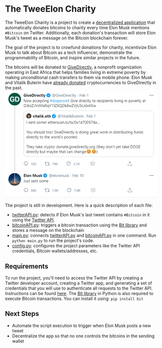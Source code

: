 # The TweeElon Charity

The TweeElon Charity is a project to create a [decentralized application](https://en.wikipedia.org/wiki/Decentralized_application) that automatically donates bitcoins to charity every time Elon Musk mentions `#Bitcoin` on Twitter. Additionally, each donation's transaction will store Elon Musk's tweet as a message on the Bitcoin blockchain forever.

The goal of the project is to crowfund donations for charity, incentivize Elon Musk to talk about Bitcoin as a tech influencer, demonstrate the programmability of Bitcoin, and inspire similar projects in the future.

The bitcoins will be donated to [GiveDirectly](https://www.givedirectly.org/), a nonprofit organization operating in East Africa that helps families living in extreme poverty by making unconditional cash transfers to them via mobile phone. Elon Musk and Vitalik Buterin have [already donated](https://twitter.com/elonmusk/status/1359591256003854336) cryptocurrencies to GiveDirectly in the past.
![Elon Musk and Vitalik Buterin donating to GiveDirectly](images/givedirectly_tweet.png)

The project is still in development. Here is a quick description of each file:
* [twitterAPI.py](twitterAPI.py): detects if Elon Musk's last tweet contains `#Bitcoin` in it using the [Twitter API](https://developer.twitter.com/en/docs/twitter-api/getting-started/guide). 
* [bitcoinAPI.py](bitcoinAPI.py): triggers a bitcoin transaction using the [Bit library](https://ofek.dev/bit/) and stores a message on the blockchain
* [main.py](main.py): connects [twitterAPI.py](twitterAPI.py) and [bitcoinAPI.py](bitcoinAPI.py) in one command. Run `python main.py` to run the project's code.
* [config.py](config.py): configures the project parameters like the Twitter API credentials, Bitcoin wallets/addresses, etc.

## Requirements

To run the project, you'll need to access the Twitter API by creating a Twitter developer account, creating a Twitter app, and generating a set of credentials that you will use to authenticate all requests to the Twitter API. Instructions can be found [here](https://developer.twitter.com/en/docs/twitter-api/getting-started/guide). The [Bit library](https://ofek.dev/bit/) in Python is also required to execute Bitcoin transactions. You can install it using: 
```pip install bit```

## Next Steps

* Automate the script execution to trigger when Elon Musk posts a new tweet
* Decentralize the app so that no one controls the bitcoins in the sending wallet


